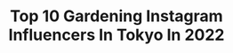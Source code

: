 ---
title: Top 10 Gardening Instagram Influencers In Tokyo In 2022
description: >-
  Find top gardening Instagram influencers in Tokyo in 2022. Most popular hashtags: #gardening #garden #mygarden #gardenlife.
platform: Instagram
hits: 9
text_top: Discover the top-rated Instagram accounts on inBeat.
text_bottom: inBeat holds 9 Instagram influencers like this in Tokyo, Japan for you to collaborate.
profiles:
  - username: "midorose30"
    fullname: >-
      かわまたばら子
    bio: >-
      薔薇が大好きで家をグルッと100苗以上のバラが囲んでいます！メッセージは友人とだけで使っています。バラの質問等は一番新しい投稿にコメントで書いて下さい。 我が家のYouTube動画は「kwmtmido」で検索してくださいね。 I live in Tokyo,Japan.
    location: "Japan"
    followers: 18044
    engagement: 961
    commentsToLikes: 0.024273
    id: ck0u8mx157u8j0i19tmo246ie
    verified: false
    hashtags: "#garden, #rosegarden, #gardening, #mygarden"
  - username: "rosegarden_flowers"
    fullname: >-
      Atelier wood-chips / Tomo Kato
    bio: >-
      🌳🏡 バラを楽しむ庭づくり・ウッドチップス アトリエのバラ咲く季節の風景を切り取りお届け。 My garden and rose flowers/Tokyo Japan 🥀🦔... 　 庭仕事に関するお問い合わせは Websiteからどうぞ。
    location: "Japan"
    followers: 8012
    engagement: 819
    commentsToLikes: 0.036843
    id: ck8t9vxqzpjcu0j788u5qoqvb
    verified: false
    hashtags: "#rosegarden, #naturalgarden, #flowerphoto, #englishrose"
  - username: "ratemama2"
    fullname: >-
      Latte’s Mom
    bio: >-
      Love garden, flower&shibadog named Latte:DOB:Feb.5.2011:living in Tokyo:Feel free to follow me💝 黒柴ラテの日常です💕お庭のお花、食べ物も気ままに…フォロー大歓迎✨いいね！をいつもありがとうございます❤️
    location: "Japan"
    followers: 5853
    engagement: 1038
    commentsToLikes: 0.031128
    id: ck5cenh2wlc6c0i11o63u7tgg
    verified: false
    hashtags: "#shibastagram, #cherryblossoms, #mygardenflowers, #flowerlover"
  - username: "f_interiors_"
    fullname: >-
      Mico
    bio: >-
      . Tokyo🇯🇵 築50年の庭付き賃貸マンション暮らし #模様替え生活 . bagとapron作ってます → @fwork_bag .
    location: "Japan"
    followers: 28940
    engagement: 462
    commentsToLikes: 0.016607
    id: ck0ue2q5jkesw0i196z1fajr4
    verified: false
    hashtags: "#industrial, #christmas, #cafe, #green"
  - username: "nonihana_"
    fullname: >-
      .Yukiko Masuda
    bio: >-
      Flower stylist / From Tokyo Japan. ｜新刊「花とお菓子」(立東舎) 2020年3月19日(木) 発売　Amazon他にて予約受付中 | NHK文化センター4月期講座募集が始まりました
    location: "Japan"
    followers: 248287
    engagement: 177
    commentsToLikes: 0.012992
    id: ck15smp00dsf00i1953630him
    verified: false
    hashtags: "#rose, #lilacs, #dahlias, #roses"
  - username: "dont_fade_away_photography"
    fullname: >-
      Manuel Gomera Deaño
    bio: >-
      Kassel/Germany - 📷 Big Prints/Workshops/On Demand - Cosplay @dont_fade_away_photography_cos - People @dont_fade_away_photography_ppl - ⬇HQ photos⬇
    location: "Japan"
    followers: 9279
    engagement: 794
    commentsToLikes: 0.033733
    id: ck5q2oi3ch0kj0i11zajrh0p1
    verified: false
    hashtags: "#harbour, #beach, #tokio, #landscape"
  - username: "mayuno313"
    fullname: >-
      Inside Village Garden
    bio: >-
      多肉寄せ植え、リメ鉢リメ缶等作成、ゆるく活動中 オーダーはお受けしておりません🙇‍♀️ 委託の受付もお休みさせていただいております 販売専用アカウント　@inside_village_market お酒、韓ドラ好き、スタンプ収集癖、超あがり症 . Ameba公式ブロガー↓
    location: "Japan"
    followers: 27791
    engagement: 522
    commentsToLikes: 0.016835
    id: ck8t34yds1vsa0j789laeh6m3
    verified: false
    hashtags: "#succulentgarden, #botanical, #gardenlife, #botanicallife"
  - username: "sayatier"
    fullname: >-
      Cinnamon Sayaka
    bio: >-
      🐥✴︎Tinoティノ✴︎Bijouビジュ✴︎Citronシトロン✴︎Elmoエルモ✴︎Chuloチュロ✴︎Lisaリザ✴︎Ponoポノ✴︎Anaアナ✴︎Parfaitパルフェ🍑Momo🍌Banana🍍Pine🐱✴︎Roiロワ✴︎Roséロゼ✴︎Primoプリモ■Sayatier Channel
    location: "Japan"
    followers: 10899
    engagement: 727
    commentsToLikes: 0.089299
    id: ckf5nexefxz2k0j23bqjset4x
    verified: false
    hashtags: "#greencheekconure, #pink, #lovebird, #cute"
  - username: "akane5021"
    fullname: >-
      Akane
    bio: >-
      おうちで作ったごはんの記録 🍽🍽🍽🍽🍽 ガーデニングと釣りが好き🌱🐟🌱🐟🌱🐟 ジュエリーの仕事をしている会社員です💍 Yokohama.Japan
    location: "Japan"
    followers: 9666
    engagement: 1332
    commentsToLikes: 0.014954
    id: ck5hiix8xdqtd0i11kvvf00r1
    verified: false
    hashtags: "#japanesefood, #foodphoto, #foodporn, #foodie"
  - username: "daisy__garden"
    fullname: >-
      Tomomi Yamamoto
    bio: >-
      🌿Gardening 季節の変化を楽しむ庭づくり 🐶愛犬 メルディMeldi⇨@kooiker_meldi 🍋ペイント作品⇨@tolepaint_daisygarden 🎨著書『Sweet Russian Painting vol.1 & vol.2』
    location: "Japan"
    followers: 14962
    engagement: 1507
    commentsToLikes: 0.006302
    id: ckf5mjyn1u5nk0j23qfo4qceq
    verified: false
    hashtags: "#garden, #instagarden, #naturalgarden, #mygardentoday"
---